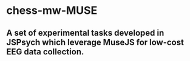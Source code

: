 # chess-mw-MUSE
## A set of experimental tasks developed in JSPsych which leverage MuseJS for low-cost EEG data collection. 
